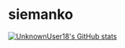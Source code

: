 # siemanko
[![UnknownUser18's GitHub stats](https://github-readme-stats.vercel.app/api?username=Unknownuser18&hide=stars&show_icons=true&theme=radical)](https://github.com/anuraghazra/github-readme-stats)
